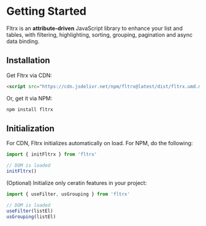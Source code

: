 # Getting Started

Fltrx is an **attribute-driven** JavaScript library to enhance your list and tables, with filtering, highlighting, sorting, grouping, pagination and async data binding.

## Installation

Get Fltrx via CDN:

```html
<script src="https://cdn.jsdelivr.net/npm/fltrx@latest/dist/fltrx.umd.min.js"></script>
```

Or, get it via NPM:

```bash
npm install fltrx
```

## Initialization

For CDN, Fltrx initializes automatically on load. For NPM, do the following:

```js
import { initFltrx } from 'fltrx'

// DOM is loaded
initFltrx()
```

(Optional) Initialize only ceratin features in your project:

```js
import { useFilter, usGrouping } from 'fltrx'

// DOM is loaded
useFilter(listEl)
usGrouping(listEl)
```

